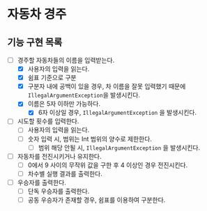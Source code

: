 # 자동차 경주

## 기능 구현 목록

- [ ]  경주할 자동차들의 이름을 입력받는다.
    - [x] 사용자의 입력을 읽는다.
    - [x]  쉼표 기준으로 구분
    - [x] 구분자 내에 공백이 있을 경우, 차 이름을 잘못 입력했기 때문에 `IllegalArgumentException`을 발생시킨다.
    - [x]  이름은 5자 이하만 가능하다.
        - [x]  6자 이상일 경우, `IllegalArgumentException` 을 발생시킨다.
- [ ]  시도할 횟수를 입력한다.
    - [ ] 사용자의 입력을 읽는다.
    - [ ] 숫자 입력 시, 범위는 Int 범위의 양수로 제한한다.
        - [ ]  범위 해당 안될 시, `IllegalArgumentException` 을 발생시킨다.
- [ ]  자동차를 전진시키거나 유지한다.
    - [ ]  0에서 9 사이의 무작위 값을 구한 후 4 이상인 경우 전진시킨다.
    - [ ]  차수별 실행 결과를 출력한다.
- [ ]  우승자를 출력한다.
    - [ ]  단독 우승자를 출력한다.
    - [ ]  공동 우승자가 존재할 경우, 쉼표를 이용하여 구분한다.

